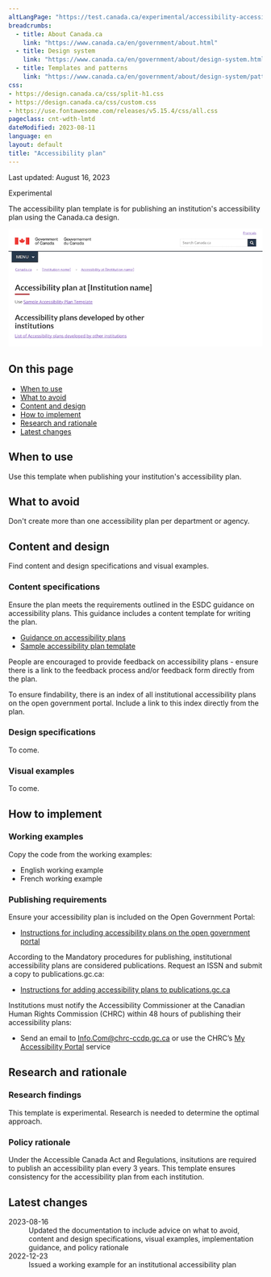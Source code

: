 ```yaml
---
altLangPage: "https://test.canada.ca/experimental/accessibility-accessibilite/plans-ministeriels.html"
breadcrumbs:
  - title: About Canada.ca
    link: "https://www.canada.ca/en/government/about.html"
  - title: Design system
    link: "https://www.canada.ca/en/government/about/design-system.html"
  - title: Templates and patterns
    link: "https://www.canada.ca/en/government/about/design-system/pattern-library.html"
css:
- https://design.canada.ca/css/split-h1.css
- https://design.canada.ca/css/custom.css
- https://use.fontawesome.com/releases/v5.15.4/css/all.css
pageclass: cnt-wdth-lmtd
dateModified: 2023-08-11
language: en
layout: default
title: "Accessibility plan"
---
```


<p class="small">Last updated: August 16, 2023</p>

<p><span class="label label-warning">Experimental</span></p>

The accessibility plan template is for publishing an institution's accessibility plan using the Canada.ca design. 

<img src="./images/accessibility-plan-en.png" class="pattern-demo img-responsive" alt="Screen capture of the template for an institution's accessibility plan"> 


## On this page

*   [When to use](#when-to-use)
*   [What to avoid](#what-to-avoid)
*   [Content and design](#content-and-design)
*   [How to implement](#how)
*   [Research and rationale](#research)
*   [Latest changes](#latest)



## When to use

Use this template when publishing your institution's accessibility plan.



## What to avoid

Don't create more than one accessibility plan per department or agency.



## Content and design

Find content and design specifications and visual examples.


### Content specifications

Ensure the plan meets the requirements outlined in the ESDC guidance on accessibility plans. This guidance includes a content template for writing the plan.

*  [Guidance on accessibility plans](https://www.canada.ca/en/employment-social-development/programs/accessible-canada-regulations-guidance/accessibility-plans.html)
*  [Sample accessibility plan template](https://www.canada.ca/en/employment-social-development/programs/accessible-canada-regulations-guidance/accessibility-plans/template.html)

People are encouraged to provide feedback on accessibility plans - ensure there is a link to the feedback process and/or feedback form directly from the plan.

To ensure findability, there is an index of all institutional accessibility plans on the open government portal. Include a link to this index directly from the plan. 


### Design specifications

To come.


### Visual examples

To come.


## How to implement


### Working examples

Copy the code from the working examples:

* English working example 
* French working example


### Publishing requirements

Ensure your accessibility plan is included on the Open Government Portal: 

*  [Instructions for including accessibility plans on the open government portal](#)

According to the Mandatory procedures for publishing, institutional accessibility plans are considered publications. Request an ISSN and submit a copy to publications.gc.ca:

* [Instructions for adding accessibility plans to publications.gc.ca](#)

Institutions must notify the Accessibility Commissioner at the Canadian Human Rights Commission (CHRC) within 48 hours of publishing their accessibility plans: 

*  Send an email to Info.Com@chrc-ccdp.gc.ca or use the CHRC’s [My Accessibility Portal](https://www.accessibilitychrc.ca/en/notify-accessibility-commissioner) service



## Research and rationale


### Research findings

This template is experimental. Research is needed to determine the optimal approach.


### Policy rationale

Under the Accessible Canada Act and Regulations, insitutions are required to publish an accessibility plan every 3 years. This template ensures consistency for the accessibility plan from each institution. 



## Latest changes

<dl>
   <dt>
      <time>2023-08-16</time>
   </dt>
   <dd>Updated the documentation to include advice on what to avoid, content and design specifications, visual examples, implementation guidance, and policy rationale</dd>
   <dt>
      <time>2022-12-23</time>
   </dt>
   <dd>Issued a working example for an institutional accessibility plan</dd>
</dl>
